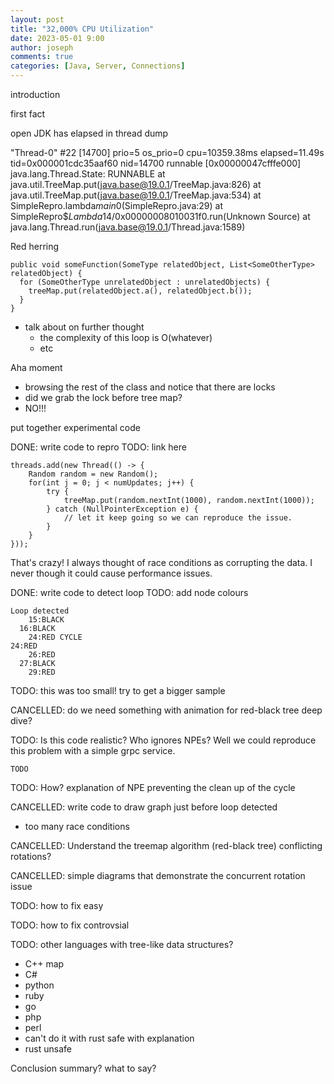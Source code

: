 ```yaml
---
layout: post
title: "32,000% CPU Utilization"
date: 2023-05-01 9:00
author: joseph
comments: true
categories: [Java, Server, Connections]
---
```



introduction

first fact


open JDK has elapsed in thread dump

"Thread-0" #22 [14700] prio=5 os_prio=0 cpu=10359.38ms elapsed=11.49s tid=0x000001cdc35aaf60 nid=14700 runnable  [0x00000047cfffe000]
   java.lang.Thread.State: RUNNABLE
	at java.util.TreeMap.put(java.base@19.0.1/TreeMap.java:826)
	at java.util.TreeMap.put(java.base@19.0.1/TreeMap.java:534)
	at SimpleRepro.lambda$main$0(SimpleRepro.java:29)
	at SimpleRepro$$Lambda$14/0x00000008010031f0.run(Unknown Source)
	at java.lang.Thread.run(java.base@19.0.1/Thread.java:1589)


Red herring

```
public void someFunction(SomeType relatedObject, List<SomeOtherType> relatedObject) {
  for (SomeOtherType unrelatedObject : unrelatedObjects) {
    treeMap.put(relatedObject.a(), relatedObject.b());
  }
}
```

- talk about on further thought
  - the complexity of this loop is O(whatever)
  - etc

Aha moment
- browsing the rest of the class and notice that there are locks
- did we grab the lock before tree map?
- NO!!!

put together experimental code

DONE: write code to repro
TODO: link here
```
threads.add(new Thread(() -> {
    Random random = new Random();
    for(int j = 0; j < numUpdates; j++) {
        try {
            treeMap.put(random.nextInt(1000), random.nextInt(1000));
        } catch (NullPointerException e) {
            // let it keep going so we can reproduce the issue.
        }
    }
}));
```

That's crazy! I always thought of race conditions as corrupting the data. I never though it could cause performance issues.

DONE: write code to detect loop
TODO: add node colours
```
Loop detected
    15:BLACK
  16:BLACK
    24:RED CYCLE
24:RED
    26:RED
  27:BLACK
    29:RED
```

TODO: this was too small! try to get a bigger sample

CANCELLED: do we need something with animation for red-black tree deep dive?

TODO: Is this code realistic? Who ignores NPEs?
Well we could reproduce this problem with a simple grpc service.
```
TODO
```


TODO: How? explanation of NPE preventing the clean up of the cycle

CANCELLED: write code to draw graph just before loop detected
- too many race conditions

CANCELLED: Understand the treemap algorithm (red-black tree)
    conflicting rotations?

CANCELLED: simple diagrams that demonstrate the concurrent rotation issue

TODO: how to fix easy

TODO: how to fix controvsial

TODO: other languages with tree-like data structures?
- C++ map
- C#
- python
- ruby
- go
- php
- perl
- can't do it with rust safe with explanation 
- rust unsafe



Conclusion summary? what to say?
